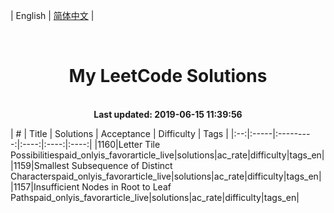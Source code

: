 
| English | [简体中文](README.md) |
<p align="center">
    <img src="https://img.shields.io/badge/User-llllljian-blue.svg?" alt="">
    <img src="https://img.shields.io/badge/Solved-73/1073-blue.svg?" alt="">
    <img src="https://img.shields.io/badge/Easy-73-green.svg?" alt="">
    <img src="https://img.shields.io/badge/Medium-0-orange.svg?" alt="">
    <img src="https://img.shields.io/badge/Hard-0-red.svg?" alt="">
</p>
<h1 align="center">My LeetCode Solutions</h1>
<p align="center">
    <br>
    <b>Last updated: 2019-06-15 11:39:56</b>
    <br>
</p>
| # | Title | Solutions | Acceptance | Difficulty | Tags |                  
|:--:|:-----|:---------:|:----:|:----:|:----:|               
|1160|Letter Tile Possibilitiespaid_onlyis_favorarticle_live|solutions|ac_rate|difficulty|tags_en|                
|1159|Smallest Subsequence of Distinct Characterspaid_onlyis_favorarticle_live|solutions|ac_rate|difficulty|tags_en|               
|1157|Insufficient Nodes in Root to Leaf Pathspaid_onlyis_favorarticle_live|solutions|ac_rate|difficulty|tags_en|
